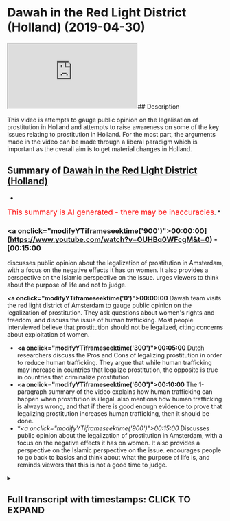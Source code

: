 # Dawah in the Red Light District (Holland) (2019-04-30)

<iframe loading='lazy' src='https://www.youtube.com/embed/OUHBq0WFcgM'></iframe>## Description

This video is attempts to gauge public opinion on the legalisation of prostitution in Holland and attempts to raise awareness on some of the key issues relating to prostitution in Holland. For the most part, the arguments made in the video can be made through a liberal paradigm which is important as the overall aim is to get material changes in Holland.

## Summary of [Dawah in the Red Light District (Holland)](https://www.youtube.com/watch?v=OUHBq0WFcgM)


*

<span style="color:red; font-size:125%">This summary is AI generated - there may be inaccuracies</span>. [](/)*

### <a onclick=\"modifyYTiframeseektime('900')\">00:00:00](https://www.youtube.com/watch?v=OUHBq0WFcgM&t=0) - [00:15:00</a>

 discusses public opinion about the legalization of prostitution in Amsterdam, with a focus on the negative effects it has on women. It also provides a perspective on the Islamic perspective on the issue. urges viewers to think about the purpose of life and not to judge.

**<a onclick=\"modifyYTiframeseektime('0')\">00:00:00</a>** Dawah team visits the red light district of Amsterdam to gauge public opinion on the legalization of prostitution. They ask questions about women's rights and freedom, and discuss the issue of human trafficking. Most people interviewed believe that prostitution should not be legalized, citing concerns about exploitation of women.
* **<a onclick=\"modifyYTiframeseektime('300')\">00:05:00</a>**  Dutch researchers discuss the Pros and Cons of legalizing prostitution in order to reduce human trafficking. They argue that while human trafficking may increase in countries that legalize prostitution, the opposite is true in countries that criminalize prostitution.
* **<a onclick=\"modifyYTiframeseektime('600')\">00:10:00</a>** The 1-paragraph summary of the video explains how human trafficking can happen when prostitution is illegal.  also mentions how human trafficking is always wrong, and that if there is good enough evidence to prove that legalizing prostitution increases human trafficking, then it should be done.
* **<a onclick=\"modifyYTiframeseektime('900')\">00:15:00</a>* Discusses public opinion about the legalization of prostitution in Amsterdam, with a focus on the negative effects it has on women. It also provides a perspective on the Islamic perspective on the issue. encourages people to go back to basics and think about what the purpose of life is, and reminds viewers that this is not a good time to judge.

<details><summary><h2>Full transcript with timestamps: CLICK TO EXPAND</h2></summary>

<a onclick="modifyYTiframeseektime('0)')">0:00:00 salam aliekum wa rahamtullah but i care<\/a>
<a onclick="modifyYTiframeseektime('2)')">0:00:02 - were here near the infamous red-light<\/a>
<a onclick="modifyYTiframeseektime('4)')">0:00:04 district and amsterdam and we're doing<\/a>
<a onclick="modifyYTiframeseektime('7)')">0:00:07 an experiment if you like getting<\/a>
<a onclick="modifyYTiframeseektime('9)')">0:00:09 people's opinion on the legalization of<\/a>
<a onclick="modifyYTiframeseektime('11)')">0:00:11 prostitution and what we will try and do<\/a>
<a onclick="modifyYTiframeseektime('13)')">0:00:13 is we try and gauge public opinion from<\/a>
<a onclick="modifyYTiframeseektime('15)')">0:00:15 our perspective obviously as Muslims<\/a>
<a onclick="modifyYTiframeseektime('17)')">0:00:17 right I mean we completely are against<\/a>
<a onclick="modifyYTiframeseektime('20)')">0:00:20 such legalization we're going to put a<\/a>
<a onclick="modifyYTiframeseektime('23)')">0:00:23 case forward to individuals today and<\/a>
<a onclick="modifyYTiframeseektime('27)')">0:00:27 ask them questions integrative questions<\/a>
<a onclick="modifyYTiframeseektime('29)')">0:00:29 thought-provoking questions but one<\/a>
<a onclick="modifyYTiframeseektime('32)')">0:00:32 thing should be registered and noted in<\/a>
<a onclick="modifyYTiframeseektime('34)')">0:00:34 the beginning of this is that the<\/a>
<a onclick="modifyYTiframeseektime('35)')">0:00:35 Prophet Muhammad sallallahu wasallam<\/a>
<a onclick="modifyYTiframeseektime('36)')">0:00:36 actually made a prediction and the<\/a>
<a onclick="modifyYTiframeseektime('39)')">0:00:39 prediction that he made was that there<\/a>
<a onclick="modifyYTiframeseektime('41)')">0:00:41 will come a time where people have<\/a>
<a onclick="modifyYTiframeseektime('43)')">0:00:43 intercourse with one another like<\/a>
<a onclick="modifyYTiframeseektime('45)')">0:00:45 donkeys in front of people in the public<\/a>
<a onclick="modifyYTiframeseektime('47)')">0:00:47 and he said in another hadith that as a<\/a>
<a onclick="modifyYTiframeseektime('49)')">0:00:49 result of that there will be a spread of<\/a>
<a onclick="modifyYTiframeseektime('52)')">0:00:52 diseases the like of which had not<\/a>
<a onclick="modifyYTiframeseektime('54)')">0:00:54 preceded the previous people so these<\/a>
<a onclick="modifyYTiframeseektime('56)')">0:00:56 were two prophetic predictions of the<\/a>
<a onclick="modifyYTiframeseektime('58)')">0:00:58 Prophet which we are seeing happen take<\/a>
<a onclick="modifyYTiframeseektime('61)')">0:01:01 place and what more emblematic a place<\/a>
<a onclick="modifyYTiframeseektime('64)')">0:01:04 for it to take place in this place here<\/a>
<a onclick="modifyYTiframeseektime('65)')">0:01:05 and I'm stance we're gonna be asking<\/a>
<a onclick="modifyYTiframeseektime('67)')">0:01:07 people about their views on a<\/a>
<a onclick="modifyYTiframeseektime('69)')">0:01:09 legalization prostitution we'll see what<\/a>
<a onclick="modifyYTiframeseektime('71)')">0:01:11 happens alright so we're we're just kind<\/a>
<a onclick="modifyYTiframeseektime('74)')">0:01:14 of trying to do some research<\/a>
<a onclick="modifyYTiframeseektime('75)')">0:01:15 obviously we're near the infamous<\/a>
<a onclick="modifyYTiframeseektime('77)')">0:01:17 red-light district and we're asking<\/a>
<a onclick="modifyYTiframeseektime('78)')">0:01:18 questions about what people think of<\/a>
<a onclick="modifyYTiframeseektime('81)')">0:01:21 with the legalization of prostitution so<\/a>
<a onclick="modifyYTiframeseektime('84)')">0:01:24 what's your opinion from this region I'm<\/a>
<a onclick="modifyYTiframeseektime('88)')">0:01:28 from the UK what do I think<\/a>
<a onclick="modifyYTiframeseektime('91)')">0:01:31 prostitution I don't I don't believe in<\/a>
<a onclick="modifyYTiframeseektime('96)')">0:01:36 legalizing prostitution because I think<\/a>
<a onclick="modifyYTiframeseektime('97)')">0:01:37 prostitution is wrong I think it's bad<\/a>
<a onclick="modifyYTiframeseektime('99)')">0:01:39 for society<\/a>
<a onclick="modifyYTiframeseektime('100)')">0:01:40 did your grades women so no no no one no<\/a>
<a onclick="modifyYTiframeseektime('103)')">0:01:43 one I'm a good Catholic girl so no again<\/a>
<a onclick="modifyYTiframeseektime('106)')">0:01:46 well I would have a lot to agree with<\/a>
<a onclick="modifyYTiframeseektime('108)')">0:01:48 you on then on that point yes I thought<\/a>
<a onclick="modifyYTiframeseektime('111)')">0:01:51 I thought we were yeah it's true it's<\/a>
<a onclick="modifyYTiframeseektime('114)')">0:01:54 true fantastic no I agree with you no<\/a>
<a onclick="modifyYTiframeseektime('117)')">0:01:57 it's very true and as we were kind of<\/a>
<a onclick="modifyYTiframeseektime('121)')">0:02:01 doing research on this matter we found<\/a>
<a onclick="modifyYTiframeseektime('122)')">0:02:02 that actually this is a very<\/a>
<a onclick="modifyYTiframeseektime('124)')">0:02:04 commodifying and objectifying kind of<\/a>
<a onclick="modifyYTiframeseektime('126)')">0:02:06 reality that women are actually putting<\/a>
<a onclick="modifyYTiframeseektime('127)')">0:02:07 themselves women and women are screaming<\/a>
<a onclick="modifyYTiframeseektime('132)')">0:02:12 to be<\/a>
<a onclick="modifyYTiframeseektime('133)')">0:02:13 respected and treated with dignity so<\/a>
<a onclick="modifyYTiframeseektime('135)')">0:02:15 where does the take the discussion about<\/a>
<a onclick="modifyYTiframeseektime('139)')">0:02:19 women and freedom and rights for women<\/a>
<a onclick="modifyYTiframeseektime('140)')">0:02:20 absolutely yes you ask more and more<\/a>
<a onclick="modifyYTiframeseektime('144)')">0:02:24 women not men about where they stand on<\/a>
<a onclick="modifyYTiframeseektime('146)')">0:02:26 that absolutely thank you very much for<\/a>
<a onclick="modifyYTiframeseektime('148)')">0:02:28 your time<\/a>
<a onclick="modifyYTiframeseektime('148)')">0:02:28 excellent all right<\/a>
<a onclick="modifyYTiframeseektime('158)')">0:02:38 so how you guys doing first of all we<\/a>
<a onclick="modifyYTiframeseektime('161)')">0:02:41 have a pretty good excellent as well<\/a>
<a onclick="modifyYTiframeseektime('164)')">0:02:44 he's doing the best because he's an<\/a>
<a onclick="modifyYTiframeseektime('166)')">0:02:46 excellent you guys said pretty good done<\/a>
<a onclick="modifyYTiframeseektime('170)')">0:02:50 excellent know every exit in there<\/a>
<a onclick="modifyYTiframeseektime('174)')">0:02:54 all right what are your names I'm Jamie<\/a>
<a onclick="modifyYTiframeseektime('177)')">0:02:57 Kern I'm Maxie I'm Olivia I'm from the<\/a>
<a onclick="modifyYTiframeseektime('180)')">0:03:00 UK originated thank you you too London<\/a>
<a onclick="modifyYTiframeseektime('183)')">0:03:03 yep so I wanted to ask you a question<\/a>
<a onclick="modifyYTiframeseektime('186)')">0:03:06 obviously this is quite controversial in<\/a>
<a onclick="modifyYTiframeseektime('188)')">0:03:08 almost all the world now about the<\/a>
<a onclick="modifyYTiframeseektime('190)')">0:03:10 legalization of prostitution so what are<\/a>
<a onclick="modifyYTiframeseektime('192)')">0:03:12 your opinions on the legalization of<\/a>
<a onclick="modifyYTiframeseektime('194)')">0:03:14 prostitution here in Holland since 2000<\/a>
<a onclick="modifyYTiframeseektime('197)')">0:03:17 oh god I don't really know<\/a>
<a onclick="modifyYTiframeseektime('200)')">0:03:20 well if it should be legal that kind as<\/a>
<a onclick="modifyYTiframeseektime('203)')">0:03:23 well how are you from the UK yeah yeah<\/a>
<a onclick="modifyYTiframeseektime('205)')">0:03:25 you are doing a really good UK accent no<\/a>
<a onclick="modifyYTiframeseektime('209)')">0:03:29 the controversy surrounds and you guys<\/a>
<a onclick="modifyYTiframeseektime('212)')">0:03:32 can come on<\/a>
<a onclick="modifyYTiframeseektime('213)')">0:03:33 it's whether it should be criminalized<\/a>
<a onclick="modifyYTiframeseektime('215)')">0:03:35 here in the here in Holland there is a<\/a>
<a onclick="modifyYTiframeseektime('216)')">0:03:36 discussion about okay as well yeah yeah<\/a>
<a onclick="modifyYTiframeseektime('220)')">0:03:40 I don't think it should be criminalized<\/a>
<a onclick="modifyYTiframeseektime('222)')">0:03:42 and here at least you know you can see<\/a>
<a onclick="modifyYTiframeseektime('227)')">0:03:47 see the women in the doorway and you<\/a>
<a onclick="modifyYTiframeseektime('229)')">0:03:49 know they're doing well then are walking<\/a>
<a onclick="modifyYTiframeseektime('231)')">0:03:51 some sort of street corner but you have<\/a>
<a onclick="modifyYTiframeseektime('235)')">0:03:55 you have you tried anything with those<\/a>
<a onclick="modifyYTiframeseektime('236)')">0:03:56 women of you experimental yourself of<\/a>
<a onclick="modifyYTiframeseektime('238)')">0:03:58 you know no but but but like are they<\/a>
<a onclick="modifyYTiframeseektime('251)')">0:04:11 being exploited or not so so so so so<\/a>
<a onclick="modifyYTiframeseektime('254)')">0:04:14 that's what I do worry a wonder about<\/a>
<a onclick="modifyYTiframeseektime('256)')">0:04:16 ones remain I guess if okay no no I'm<\/a>
<a onclick="modifyYTiframeseektime('263)')">0:04:23 French I'm French<\/a>
<a onclick="modifyYTiframeseektime('264)')">0:04:24 yeah yeah and I think<\/a>
<a onclick="modifyYTiframeseektime('266)')">0:04:26 wants to go to the prostitutes are going<\/a>
<a onclick="modifyYTiframeseektime('268)')">0:04:28 so shouldn't be green eyes as well yeah<\/a>
<a onclick="modifyYTiframeseektime('272)')">0:04:32 some of the issues concern most<\/a>
<a onclick="modifyYTiframeseektime('274)')">0:04:34 personally to human trafficking so they<\/a>
<a onclick="modifyYTiframeseektime('277)')">0:04:37 so some say that yeah it's definitely<\/a>
<a onclick="modifyYTiframeseektime('279)')">0:04:39 mellitus<\/a>
<a onclick="modifyYTiframeseektime('279)')">0:04:39 I mean it's already criminal but the<\/a>
<a onclick="modifyYTiframeseektime('281)')">0:04:41 issue is that since it's been legalized<\/a>
<a onclick="modifyYTiframeseektime('283)')">0:04:43 here in Holland human trafficking which<\/a>
<a onclick="modifyYTiframeseektime('285)')">0:04:45 of which entails slavery like sexual<\/a>
<a onclick="modifyYTiframeseektime('287)')">0:04:47 slavery so on has increased so that's<\/a>
<a onclick="modifyYTiframeseektime('289)')">0:04:49 the main argument that they use for<\/a>
<a onclick="modifyYTiframeseektime('290)')">0:04:50 against it one of the main arguments is<\/a>
<a onclick="modifyYTiframeseektime('292)')">0:04:52 increased everywhere anywhere yeah so<\/a>
<a onclick="modifyYTiframeseektime('295)')">0:04:55 one of the studies that have been done<\/a>
<a onclick="modifyYTiframeseektime('296)')">0:04:56 in 2013 which is the effect of human<\/a>
<a onclick="modifyYTiframeseektime('302)')">0:05:02 trafficking prostitution on human<\/a>
<a onclick="modifyYTiframeseektime('304)')">0:05:04 trafficking which has been done by Eric<\/a>
<a onclick="modifyYTiframeseektime('307)')">0:05:07 Meyer and others and LSE University of<\/a>
<a onclick="modifyYTiframeseektime('309)')">0:05:09 you know in the UK and this is also<\/a>
<a onclick="modifyYTiframeseektime('312)')">0:05:12 published in the world development<\/a>
<a onclick="modifyYTiframeseektime('315)')">0:05:15 Journal that they say that actually<\/a>
<a onclick="modifyYTiframeseektime('317)')">0:05:17 countries generally which which<\/a>
<a onclick="modifyYTiframeseektime('320)')">0:05:20 legalized prostitution alongside the<\/a>
<a onclick="modifyYTiframeseektime('323)')">0:05:23 legalization increase in human<\/a>
<a onclick="modifyYTiframeseektime('324)')">0:05:24 trafficking as well<\/a>
<a onclick="modifyYTiframeseektime('325)')">0:05:25 and those countries like Sweden Sweden<\/a>
<a onclick="modifyYTiframeseektime('327)')">0:05:27 criminalized there and there's a<\/a>
<a onclick="modifyYTiframeseektime('329)')">0:05:29 decrease in human trafficking in that in<\/a>
<a onclick="modifyYTiframeseektime('332)')">0:05:32 that regard so having having those facts<\/a>
<a onclick="modifyYTiframeseektime('334)')">0:05:34 in mind does that change your opinion a<\/a>
<a onclick="modifyYTiframeseektime('335)')">0:05:35 little bit yeah it doesn't matter if it<\/a>
<a onclick="modifyYTiframeseektime('337)')">0:05:37 was gonna up increase human trafficking<\/a>
<a onclick="modifyYTiframeseektime('340)')">0:05:40 back home and definitely not it was kind<\/a>
<a onclick="modifyYTiframeseektime('345)')">0:05:45 of a mindset of saying that it would<\/a>
<a onclick="modifyYTiframeseektime('347)')">0:05:47 probably a forward ya know not make as<\/a>
<a onclick="modifyYTiframeseektime('350)')">0:05:50 many people on the street or so so yeah<\/a>
<a onclick="modifyYTiframeseektime('355)')">0:05:55 I did vaguely know about some of the<\/a>
<a onclick="modifyYTiframeseektime('358)')">0:05:58 issues with them with the legalization<\/a>
<a onclick="modifyYTiframeseektime('360)')">0:06:00 some of the arguments but III understand<\/a>
<a onclick="modifyYTiframeseektime('366)')">0:06:06 that yeah it could increase<\/a>
<a onclick="modifyYTiframeseektime('368)')">0:06:08 yeah human trafficking but where the<\/a>
<a onclick="modifyYTiframeseektime('372)')">0:06:12 prohibition is the right way of doing it<\/a>
<a onclick="modifyYTiframeseektime('376)')">0:06:16 or whether we need more education and<\/a>
<a onclick="modifyYTiframeseektime('379)')">0:06:19 more safeguards for women who do decide<\/a>
<a onclick="modifyYTiframeseektime('382)')">0:06:22 to do sex work if they are deciding to<\/a>
<a onclick="modifyYTiframeseektime('384)')">0:06:24 do sex work so so I don't think it<\/a>
<a onclick="modifyYTiframeseektime('388)')">0:06:28 should be criminalized because I think<\/a>
<a onclick="modifyYTiframeseektime('389)')">0:06:29 you should be able to if you want to pay<\/a>
<a onclick="modifyYTiframeseektime('392)')">0:06:32 for it if you want to sell it you should<\/a>
<a onclick="modifyYTiframeseektime('394)')">0:06:34 be able to do that but yeah I do you<\/a>
<a onclick="modifyYTiframeseektime('397)')">0:06:37 guys in a scenario which might be a bit<\/a>
<a onclick="modifyYTiframeseektime('398)')">0:06:38 weird all right this might<\/a>
<a onclick="modifyYTiframeseektime('400)')">0:06:40 I'm not sure if you're intending to use<\/a>
<a onclick="modifyYTiframeseektime('402)')">0:06:42 the services here and your holidays but<\/a>
<a onclick="modifyYTiframeseektime('405)')">0:06:45 what I was gonna say was that say for<\/a>
<a onclick="modifyYTiframeseektime('407)')">0:06:47 instance because you know in this<\/a>
<a onclick="modifyYTiframeseektime('408)')">0:06:48 country right you have to pay before the<\/a>
<a onclick="modifyYTiframeseektime('411)')">0:06:51 services are done all right so you have<\/a>
<a onclick="modifyYTiframeseektime('412)')">0:06:52 to actually pay the money before I<\/a>
<a onclick="modifyYTiframeseektime('413)')">0:06:53 obviously they've got buttons in there<\/a>
<a onclick="modifyYTiframeseektime('415)')">0:06:55 and stuff if they feel like they're<\/a>
<a onclick="modifyYTiframeseektime('416)')">0:06:56 being reps so if you have to pay for the<\/a>
<a onclick="modifyYTiframeseektime('418)')">0:06:58 services for instance right and you go<\/a>
<a onclick="modifyYTiframeseektime('420)')">0:07:00 in I mean you're young glad wherever<\/a>
<a onclick="modifyYTiframeseektime('422)')">0:07:02 maybe it's not gonna happen with you but<\/a>
<a onclick="modifyYTiframeseektime('424)')">0:07:04 you take off your shirt and you start<\/a>
<a onclick="modifyYTiframeseektime('425)')">0:07:05 getting ready and she says you know what<\/a>
<a onclick="modifyYTiframeseektime('426)')">0:07:06 I'm not attracted to you<\/a>
<a onclick="modifyYTiframeseektime('427)')">0:07:07 get out but she's already taken your<\/a>
<a onclick="modifyYTiframeseektime('429)')">0:07:09 money right so can you see the issues<\/a>
<a onclick="modifyYTiframeseektime('432)')">0:07:12 here I mean what would you do in that<\/a>
<a onclick="modifyYTiframeseektime('433)')">0:07:13 scenario well can you get a refund you<\/a>
<a onclick="modifyYTiframeseektime('436)')">0:07:16 can't get a refund you can't get<\/a>
<a onclick="modifyYTiframeseektime('437)')">0:07:17 everything well<\/a>
<a onclick="modifyYTiframeseektime('438)')">0:07:18 well I suppose fifty is it fifty euro<\/a>
<a onclick="modifyYTiframeseektime('442)')">0:07:22 zone how much is it must happen on the<\/a>
<a onclick="modifyYTiframeseektime('451)')">0:07:31 street when it's not well it's not like<\/a>
<a onclick="modifyYTiframeseektime('453)')">0:07:33 like legislature and probably much worse<\/a>
<a onclick="modifyYTiframeseektime('458)')">0:07:38 consequences happen they I guess it's<\/a>
<a onclick="modifyYTiframeseektime('461)')">0:07:41 the same kind of argument with weed like<\/a>
<a onclick="modifyYTiframeseektime('463)')">0:07:43 you know if you legalize it you can kind<\/a>
<a onclick="modifyYTiframeseektime('468)')">0:07:48 of measure the thing and you know that<\/a>
<a onclick="modifyYTiframeseektime('469)')">0:07:49 there is a physical substance being<\/a>
<a onclick="modifyYTiframeseektime('473)')">0:07:53 people and we're different yeah I guess<\/a>
<a onclick="modifyYTiframeseektime('476)')">0:07:56 you yeah I guess legislation is never<\/a>
<a onclick="modifyYTiframeseektime('479)')">0:07:59 really gonna take people's feelings into<\/a>
<a onclick="modifyYTiframeseektime('481)')">0:08:01 account<\/a>
<a onclick="modifyYTiframeseektime('482)')">0:08:02 I mean I suppose I suppose even though<\/a>
<a onclick="modifyYTiframeseektime('485)')">0:08:05 you are paying for it the woman doesn't<\/a>
<a onclick="modifyYTiframeseektime('487)')">0:08:07 have to really accept it so and so I<\/a>
<a onclick="modifyYTiframeseektime('490)')">0:08:10 understand that he pissed off my eight<\/a>
<a onclick="modifyYTiframeseektime('493)')">0:08:13 yeah but this is 50 pound 15 euros<\/a>
<a onclick="modifyYTiframeseektime('496)')">0:08:16 yeah you've wasted that money but you<\/a>
<a onclick="modifyYTiframeseektime('498)')">0:08:18 can't exactly force yourself on a woman<\/a>
<a onclick="modifyYTiframeseektime('501)')">0:08:21 because 50 euros okay how about how<\/a>
<a onclick="modifyYTiframeseektime('508)')">0:08:28 about this I mean for one more story<\/a>
<a onclick="modifyYTiframeseektime('513)')">0:08:33 another scenario so you say you've paid<\/a>
<a onclick="modifyYTiframeseektime('516)')">0:08:36 the money she's happy to have you you go<\/a>
<a onclick="modifyYTiframeseektime('517)')">0:08:37 inside this room you close the curtains<\/a>
<a onclick="modifyYTiframeseektime('519)')">0:08:39 or whatever is and then afterwards you<\/a>
<a onclick="modifyYTiframeseektime('521)')">0:08:41 start having intercourse you know three<\/a>
<a onclick="modifyYTiframeseektime('523)')">0:08:43 minutes in you know she starts saying<\/a>
<a onclick="modifyYTiframeseektime('526)')">0:08:46 get off me get off me right and then she<\/a>
<a onclick="modifyYTiframeseektime('528)')">0:08:48 starts saying that you raped she pushes<\/a>
<a onclick="modifyYTiframeseektime('530)')">0:08:50 the button she says you raped her<\/a>
<a onclick="modifyYTiframeseektime('531)')">0:08:51 because you didn't get off her as<\/a>
<a onclick="modifyYTiframeseektime('532)')">0:08:52 quickly as you should have<\/a>
<a onclick="modifyYTiframeseektime('533)')">0:08:53 now you see how that can be quite a<\/a>
<a onclick="modifyYTiframeseektime('535)')">0:08:55 challenging scenario<\/a>
<a onclick="modifyYTiframeseektime('537)')">0:08:57 how would you avert that I don't know I<\/a>
<a onclick="modifyYTiframeseektime('540)')">0:09:00 I've never been in that situation and I<\/a>
<a onclick="modifyYTiframeseektime('542)')">0:09:02 never hope I would be but yeah cuz that<\/a>
<a onclick="modifyYTiframeseektime('547)')">0:09:07 is really great you can't release sorry<\/a>
<a onclick="modifyYTiframeseektime('550)')">0:09:10 I don't know I don't I don't know I'm<\/a>
<a onclick="modifyYTiframeseektime('554)')">0:09:14 thinking here and and and yeah I mean I<\/a>
<a onclick="modifyYTiframeseektime('560)')">0:09:20 don't want any woman to be raped and and<\/a>
<a onclick="modifyYTiframeseektime('562)')">0:09:22 yeah issues with consent and things like<\/a>
<a onclick="modifyYTiframeseektime('565)')">0:09:25 that but but yeah that's real your mind<\/a>
<a onclick="modifyYTiframeseektime('571)')">0:09:31 thank you very much guys for for your<\/a>
<a onclick="modifyYTiframeseektime('574)')">0:09:34 for your contributions take care guys<\/a>
<a onclick="modifyYTiframeseektime('576)')">0:09:36 thank you take care yeah so as you guys<\/a>
<a onclick="modifyYTiframeseektime('581)')">0:09:41 have seen the main argument seems to be<\/a>
<a onclick="modifyYTiframeseektime('583)')">0:09:43 one of Liberty a woman should do<\/a>
<a onclick="modifyYTiframeseektime('584)')">0:09:44 whatever she wants to do if you want to<\/a>
<a onclick="modifyYTiframeseektime('586)')">0:09:46 sell the body you can sell the body if<\/a>
<a onclick="modifyYTiframeseektime('587)')">0:09:47 you want to buy it you should be able to<\/a>
<a onclick="modifyYTiframeseektime('589)')">0:09:49 buy it so it's one of freedom but the<\/a>
<a onclick="modifyYTiframeseektime('591)')">0:09:51 main challenges we've seen also has been<\/a>
<a onclick="modifyYTiframeseektime('592)')">0:09:52 one of restriction of freedom quite<\/a>
<a onclick="modifyYTiframeseektime('594)')">0:09:54 ironically as well because yeah you're<\/a>
<a onclick="modifyYTiframeseektime('596)')">0:09:56 increasing the freedom supposedly for<\/a>
<a onclick="modifyYTiframeseektime('598)')">0:09:58 one group of consumers and suppliers in<\/a>
<a onclick="modifyYTiframeseektime('601)')">0:10:01 the case of the prostitutes but you<\/a>
<a onclick="modifyYTiframeseektime('603)')">0:10:03 would be restricting the freedom of<\/a>
<a onclick="modifyYTiframeseektime('605)')">0:10:05 those people being human trafficked<\/a>
<a onclick="modifyYTiframeseektime('606)')">0:10:06 because the demand is increasing and of<\/a>
<a onclick="modifyYTiframeseektime('608)')">0:10:08 course because those people don't have h<\/a>
<a onclick="modifyYTiframeseektime('610)')">0:10:10 have a choice in the matter whatsoever<\/a>
<a onclick="modifyYTiframeseektime('613)')">0:10:13 so if something that you're doing the<\/a>
<a onclick="modifyYTiframeseektime('616)')">0:10:16 byproduct of which is an increase in<\/a>
<a onclick="modifyYTiframeseektime('618)')">0:10:18 slavery in society here in Europe the<\/a>
<a onclick="modifyYTiframeseektime('620)')">0:10:20 question is should we continue doing<\/a>
<a onclick="modifyYTiframeseektime('622)')">0:10:22 that thing or not but here when we go<\/a>
<a onclick="modifyYTiframeseektime('624)')">0:10:24 back to the issue of human trafficking<\/a>
<a onclick="modifyYTiframeseektime('625)')">0:10:25 though someone could argue though that<\/a>
<a onclick="modifyYTiframeseektime('627)')">0:10:27 if if you give because what it is is<\/a>
<a onclick="modifyYTiframeseektime('629)')">0:10:29 that's a different question it is it is<\/a>
<a onclick="modifyYTiframeseektime('633)')">0:10:33 the rules and legislation which huge<\/a>
<a onclick="modifyYTiframeseektime('638)')">0:10:38 which which shoots have a certain<\/a>
<a onclick="modifyYTiframeseektime('642)')">0:10:42 control in it when that's failing then<\/a>
<a onclick="modifyYTiframeseektime('646)')">0:10:46 you have the human trafficking and the<\/a>
<a onclick="modifyYTiframeseektime('650)')">0:10:50 abuse and misuse of the women so control<\/a>
<a onclick="modifyYTiframeseektime('656)')">0:10:56 it have put your focus as a government<\/a>
<a onclick="modifyYTiframeseektime('660)')">0:11:00 or as a police state or whatever all of<\/a>
<a onclick="modifyYTiframeseektime('665)')">0:11:05 that<\/a>
<a onclick="modifyYTiframeseektime('666)')">0:11:06 not under women from your experience and<\/a>
<a onclick="modifyYTiframeseektime('669)')">0:11:09 from your knowledge here in the country<\/a>
<a onclick="modifyYTiframeseektime('670)')">0:11:10 you know like when for example when<\/a>
<a onclick="modifyYTiframeseektime('672)')">0:11:12 women closed the curtains and they and<\/a>
<a onclick="modifyYTiframeseektime('674)')">0:11:14 they offer the service or whatever they<\/a>
<a onclick="modifyYTiframeseektime('676)')">0:11:16 are offering for X amount of minutes I<\/a>
<a onclick="modifyYTiframeseektime('677)')">0:11:17 don't know how it works<\/a>
<a onclick="modifyYTiframeseektime('678)')">0:11:18 yeah so when that happens um the concern<\/a>
<a onclick="modifyYTiframeseektime('682)')">0:11:22 here is that what happens in the closed<\/a>
<a onclick="modifyYTiframeseektime('683)')">0:11:23 room as well so for example if a woman<\/a>
<a onclick="modifyYTiframeseektime('685)')">0:11:25 is being raped there you have a button<\/a>
<a onclick="modifyYTiframeseektime('688)')">0:11:28 immediately there will be a a a please<\/a>
<a onclick="modifyYTiframeseektime('695)')">0:11:35 or whatever around so if that if they<\/a>
<a onclick="modifyYTiframeseektime('698)')">0:11:38 press the button and then the person who<\/a>
<a onclick="modifyYTiframeseektime('700)')">0:11:40 is the the one who is the alleged so the<\/a>
<a onclick="modifyYTiframeseektime('702)')">0:11:42 one who's being alleged of rape if<\/a>
<a onclick="modifyYTiframeseektime('705)')">0:11:45 they're if they deny the allegation so<\/a>
<a onclick="modifyYTiframeseektime('707)')">0:11:47 how do we resolve that kind of<\/a>
<a onclick="modifyYTiframeseektime('708)')">0:11:48 initiative that is legislation because<\/a>
<a onclick="modifyYTiframeseektime('712)')">0:11:52 it's a one on one situation right so and<\/a>
<a onclick="modifyYTiframeseektime('717)')">0:11:57 another question I've always wondered as<\/a>
<a onclick="modifyYTiframeseektime('719)')">0:11:59 well right so for example if someone<\/a>
<a onclick="modifyYTiframeseektime('720)')">0:12:00 because you have to pay before you get<\/a>
<a onclick="modifyYTiframeseektime('722)')">0:12:02 the service isn't it yes of course I<\/a>
<a onclick="modifyYTiframeseektime('725)')">0:12:05 don't like you it would walk away and<\/a>
<a onclick="modifyYTiframeseektime('727)')">0:12:07 say bye oh darling now yes so if the<\/a>
<a onclick="modifyYTiframeseektime('731)')">0:12:11 payment is done before the service right<\/a>
<a onclick="modifyYTiframeseektime('733)')">0:12:13 and the service is not provided so how<\/a>
<a onclick="modifyYTiframeseektime('738)')">0:12:18 can that be resolved our bad sales woman<\/a>
<a onclick="modifyYTiframeseektime('741)')">0:12:21 yeah so but doesn't that doesn't that<\/a>
<a onclick="modifyYTiframeseektime('744)')">0:12:24 mean that there's a miscarriage of<\/a>
<a onclick="modifyYTiframeseektime('745)')">0:12:25 justice in a sense because obviously if<\/a>
<a onclick="modifyYTiframeseektime('747)')">0:12:27 the payment is not provided so for<\/a>
<a onclick="modifyYTiframeseektime('748)')">0:12:28 example if you go inside and you pay the<\/a>
<a onclick="modifyYTiframeseektime('750)')">0:12:30 money right not yourself some ex person<\/a>
<a onclick="modifyYTiframeseektime('752)')">0:12:32 Tom goes in and pays the person right<\/a>
<a onclick="modifyYTiframeseektime('753)')">0:12:33 and he pays the and then the woman says<\/a>
<a onclick="modifyYTiframeseektime('756)')">0:12:36 you know what she looks at the person t<\/a>
<a onclick="modifyYTiframeseektime('757)')">0:12:37 takes off his shirt you know it doesn't<\/a>
<a onclick="modifyYTiframeseektime('759)')">0:12:39 look so good he doesn't want to continue<\/a>
<a onclick="modifyYTiframeseektime('760)')">0:12:40 with this she says get out of the room<\/a>
<a onclick="modifyYTiframeseektime('762)')">0:12:42 because Oh what what now what now it is<\/a>
<a onclick="modifyYTiframeseektime('764)')">0:12:44 it is you have to make two rules very<\/a>
<a onclick="modifyYTiframeseektime('769)')">0:12:49 clear how would you how would you uphold<\/a>
<a onclick="modifyYTiframeseektime('771)')">0:12:51 those rules I mean I'm just really<\/a>
<a onclick="modifyYTiframeseektime('773)')">0:12:53 wondering if you have to make that very<\/a>
<a onclick="modifyYTiframeseektime('776)')">0:12:56 clear but that's a business contract for<\/a>
<a onclick="modifyYTiframeseektime('781)')">0:13:01 that very moment and then that's not<\/a>
<a onclick="modifyYTiframeseektime('784)')">0:13:04 being followed then there's a wrong<\/a>
<a onclick="modifyYTiframeseektime('792)')">0:13:12 thing happening and then you have to<\/a>
<a onclick="modifyYTiframeseektime('795)')">0:13:15 press charges or whatever sue somebody<\/a>
<a onclick="modifyYTiframeseektime('797)')">0:13:17 trying I was think that would be quite<\/a>
<a onclick="modifyYTiframeseektime('799)')">0:13:19 difficult to prove oh thanks<\/a>
<a onclick="modifyYTiframeseektime('800)')">0:13:20 much fuel for your for your opinion what<\/a>
<a onclick="modifyYTiframeseektime('802)')">0:13:22 they found was that in 2013 well did<\/a>
<a onclick="modifyYTiframeseektime('805)')">0:13:25 this this study which is was entitled<\/a>
<a onclick="modifyYTiframeseektime('808)')">0:13:28 does does the leak the legalization of<\/a>
<a onclick="modifyYTiframeseektime('812)')">0:13:32 prostitution increase human trafficking<\/a>
<a onclick="modifyYTiframeseektime('813)')">0:13:33 I think that was the name of the study<\/a>
<a onclick="modifyYTiframeseektime('814)')">0:13:34 right and it was in World Development<\/a>
<a onclick="modifyYTiframeseektime('817)')">0:13:37 Journal right they found that when you<\/a>
<a onclick="modifyYTiframeseektime('820)')">0:13:40 criminalize prostitution what that does<\/a>
<a onclick="modifyYTiframeseektime('822)')">0:13:42 is it decreases human trafficking when<\/a>
<a onclick="modifyYTiframeseektime('825)')">0:13:45 you legalize it increases and they<\/a>
<a onclick="modifyYTiframeseektime('827)')">0:13:47 looked at more than one case study and<\/a>
<a onclick="modifyYTiframeseektime('828)')">0:13:48 it was it was pretty<\/a>
<a onclick="modifyYTiframeseektime('829)')">0:13:49 multi-disciplinarian and it's in the<\/a>
<a onclick="modifyYTiframeseektime('831)')">0:13:51 sense that it was more than one<\/a>
<a onclick="modifyYTiframeseektime('832)')">0:13:52 professor looking at it and so on so<\/a>
<a onclick="modifyYTiframeseektime('834)')">0:13:54 just on that fact alone do you think if<\/a>
<a onclick="modifyYTiframeseektime('836)')">0:13:56 that can be proven I mean human<\/a>
<a onclick="modifyYTiframeseektime('842)')">0:14:02 trafficking is all always it's wrong yes<\/a>
<a onclick="modifyYTiframeseektime('845)')">0:14:05 so we should stop that if it could one<\/a>
<a onclick="modifyYTiframeseektime('848)')">0:14:08 way or another and I'm not clear what<\/a>
<a onclick="modifyYTiframeseektime('851)')">0:14:11 it's it's it's I don't know the solution<\/a>
<a onclick="modifyYTiframeseektime('856)')">0:14:16 I see what you're saying and because<\/a>
<a onclick="modifyYTiframeseektime('858)')">0:14:18 what human trafficking is is really as a<\/a>
<a onclick="modifyYTiframeseektime('860)')">0:14:20 slavery isn't it so something has been<\/a>
<a onclick="modifyYTiframeseektime('866)')">0:14:26 there prostitution is always something<\/a>
<a onclick="modifyYTiframeseektime('868)')">0:14:28 that is there yeah even if it's very<\/a>
<a onclick="modifyYTiframeseektime('870)')">0:14:30 like in China well I walked out with<\/a>
<a onclick="modifyYTiframeseektime('873)')">0:14:33 Chinese people it's not allowed in China<\/a>
<a onclick="modifyYTiframeseektime('876)')">0:14:36 but it's a lot in China if I go there<\/a>
<a onclick="modifyYTiframeseektime('886)')">0:14:46 I'm very happy to get your opinion<\/a>
<a onclick="modifyYTiframeseektime('889)')">0:14:49 because you seem to be quite balanced at<\/a>
<a onclick="modifyYTiframeseektime('890)')">0:14:50 least in thinking that you know if<\/a>
<a onclick="modifyYTiframeseektime('892)')">0:14:52 there's good enough evidence then then<\/a>
<a onclick="modifyYTiframeseektime('894)')">0:14:54 it should be yeah thank you very much<\/a>
<a onclick="modifyYTiframeseektime('897)')">0:14:57 for that sir okay thank you take care<\/a>
<a onclick="modifyYTiframeseektime('900)')">0:15:00 all right so we've been able to gauge<\/a>
<a onclick="modifyYTiframeseektime('901)')">0:15:01 some public opinion and there are mixed<\/a>
<a onclick="modifyYTiframeseektime('903)')">0:15:03 as you would have expected mixed<\/a>
<a onclick="modifyYTiframeseektime('905)')">0:15:05 opinions here in in Amsterdam about the<\/a>
<a onclick="modifyYTiframeseektime('908)')">0:15:08 legalization of prostitution obviously<\/a>
<a onclick="modifyYTiframeseektime('909)')">0:15:09 for an Islamic perspective prostitution<\/a>
<a onclick="modifyYTiframeseektime('911)')">0:15:11 is one of the worst things you can do<\/a>
<a onclick="modifyYTiframeseektime('913)')">0:15:13 because it's objectifying<\/a>
<a onclick="modifyYTiframeseektime('915)')">0:15:15 commodifying women and it's putting them<\/a>
<a onclick="modifyYTiframeseektime('917)')">0:15:17 in a situation of you know desperation<\/a>
<a onclick="modifyYTiframeseektime('920)')">0:15:20 sometimes abuse they're very vulnerable<\/a>
<a onclick="modifyYTiframeseektime('922)')">0:15:22 and obviously we believe in the five<\/a>
<a onclick="modifyYTiframeseektime('924)')">0:15:24 objectives in the Sharia one of them<\/a>
<a onclick="modifyYTiframeseektime('925)')">0:15:25 being the protection of AB or the<\/a>
<a onclick="modifyYTiframeseektime('927)')">0:15:27 dignity of a human being and so we feel<\/a>
<a onclick="modifyYTiframeseektime('930)')">0:15:30 like sexual intercourse should only be<\/a>
<a onclick="modifyYTiframeseektime('931)')">0:15:31 done in the confines of<\/a>
<a onclick="modifyYTiframeseektime('934)')">0:15:34 you know ones private spaces but also in<\/a>
<a onclick="modifyYTiframeseektime('936)')">0:15:36 the institution through the institution<\/a>
<a onclick="modifyYTiframeseektime('937)')">0:15:37 for example of marriage and so from our<\/a>
<a onclick="modifyYTiframeseektime('940)')">0:15:40 perspective the case is quite clear I<\/a>
<a onclick="modifyYTiframeseektime('942)')">0:15:42 mean just imagine this I mean this is a<\/a>
<a onclick="modifyYTiframeseektime('944)')">0:15:44 place where you would see someone in the<\/a>
<a onclick="modifyYTiframeseektime('947)')">0:15:47 back here literally prancing around you<\/a>
<a onclick="modifyYTiframeseektime('950)')">0:15:50 know showing their bodies for display<\/a>
<a onclick="modifyYTiframeseektime('952)')">0:15:52 almost kind of similar to what you see<\/a>
<a onclick="modifyYTiframeseektime('955)')">0:15:55 in a butcher shop I mean you know slabs<\/a>
<a onclick="modifyYTiframeseektime('957)')">0:15:57 of me moving around I mean you got to<\/a>
<a onclick="modifyYTiframeseektime('960)')">0:16:00 think about a psychological state of a<\/a>
<a onclick="modifyYTiframeseektime('962)')">0:16:02 person who would be literally standing<\/a>
<a onclick="modifyYTiframeseektime('964)')">0:16:04 here with with red lights and so on<\/a>
<a onclick="modifyYTiframeseektime('966)')">0:16:06 published publicizing their bodies in<\/a>
<a onclick="modifyYTiframeseektime('969)')">0:16:09 order to make money really and that's<\/a>
<a onclick="modifyYTiframeseektime('971)')">0:16:11 how many times does one have to do that<\/a>
<a onclick="modifyYTiframeseektime('973)')">0:16:13 a day before it becomes taxing on the<\/a>
<a onclick="modifyYTiframeseektime('975)')">0:16:15 body taxing on the mind how many<\/a>
<a onclick="modifyYTiframeseektime('978)')">0:16:18 possibilities are there of abuse in that<\/a>
<a onclick="modifyYTiframeseektime('981)')">0:16:21 process how much things can go wrong how<\/a>
<a onclick="modifyYTiframeseektime('984)')">0:16:24 much aids can be spread how much STDs<\/a>
<a onclick="modifyYTiframeseektime('987)')">0:16:27 can be spread and this of course goes<\/a>
<a onclick="modifyYTiframeseektime('989)')">0:16:29 back to the prophetic tradition of<\/a>
<a onclick="modifyYTiframeseektime('991)')">0:16:31 Prophet Muhammad's and a lot of Salaam<\/a>
<a onclick="modifyYTiframeseektime('992)')">0:16:32 our prophet who predicted in the future<\/a>
<a onclick="modifyYTiframeseektime('994)')">0:16:34 that there will come a time where people<\/a>
<a onclick="modifyYTiframeseektime('996)')">0:16:36 will be having sex sexual intercourse<\/a>
<a onclick="modifyYTiframeseektime('998)')">0:16:38 like dunk like donkeys in public and<\/a>
<a onclick="modifyYTiframeseektime('1000)')">0:16:40 then people will be doing it and not<\/a>
<a onclick="modifyYTiframeseektime('1002)')">0:16:42 having anything to say about it and this<\/a>
<a onclick="modifyYTiframeseektime('1004)')">0:16:44 society has acquiesced to a more to a<\/a>
<a onclick="modifyYTiframeseektime('1007)')">0:16:47 high extent to this to this practice of<\/a>
<a onclick="modifyYTiframeseektime('1010)')">0:16:50 prostitution to this practice of<\/a>
<a onclick="modifyYTiframeseektime('1012)')">0:16:52 prostitution happening in this country<\/a>
<a onclick="modifyYTiframeseektime('1014)')">0:16:54 despite the fact as we've mentioned that<\/a>
<a onclick="modifyYTiframeseektime('1016)')">0:16:56 human trafficking has gone up forced<\/a>
<a onclick="modifyYTiframeseektime('1019)')">0:16:59 labor has gone up sexual slavery has<\/a>
<a onclick="modifyYTiframeseektime('1020)')">0:17:00 gone up and so on and so forth so I<\/a>
<a onclick="modifyYTiframeseektime('1024)')">0:17:04 think I would leave everyone here today<\/a>
<a onclick="modifyYTiframeseektime('1026)')">0:17:06 we're thinking about our purpose in life<\/a>
<a onclick="modifyYTiframeseektime('1028)')">0:17:08 how do you become self actualized a<\/a>
<a onclick="modifyYTiframeseektime('1030)')">0:17:10 human being is it by you know selling<\/a>
<a onclick="modifyYTiframeseektime('1033)')">0:17:13 your body I mean something so price that<\/a>
<a onclick="modifyYTiframeseektime('1036)')">0:17:16 should be aught to be potentially quite<\/a>
<a onclick="modifyYTiframeseektime('1038)')">0:17:18 private to you your your your physical<\/a>
<a onclick="modifyYTiframeseektime('1040)')">0:17:20 body giving that to as many men or women<\/a>
<a onclick="modifyYTiframeseektime('1044)')">0:17:24 and unfortunately in the case of<\/a>
<a onclick="modifyYTiframeseektime('1045)')">0:17:25 Amsterdam its men giving it to women for<\/a>
<a onclick="modifyYTiframeseektime('1047)')">0:17:27 the most part which is of course a slap<\/a>
<a onclick="modifyYTiframeseektime('1051)')">0:17:31 in the face to feminism which talks<\/a>
<a onclick="modifyYTiframeseektime('1052)')">0:17:32 about equality as well but all of that<\/a>
<a onclick="modifyYTiframeseektime('1055)')">0:17:35 being said what should we do I think we<\/a>
<a onclick="modifyYTiframeseektime('1059)')">0:17:39 should go back to basics as human beings<\/a>
<a onclick="modifyYTiframeseektime('1061)')">0:17:41 and think about what the purpose of life<\/a>
<a onclick="modifyYTiframeseektime('1062)')">0:17:42 is and I think that the purpose of life<\/a>
<a onclick="modifyYTiframeseektime('1064)')">0:17:44 is<\/a>
<a onclick="modifyYTiframeseektime('1065)')">0:17:45 when you are in line with the divine<\/a>
<a onclick="modifyYTiframeseektime('1068)')">0:17:48 will in line with your what you're going<\/a>
<a onclick="modifyYTiframeseektime('1070)')">0:17:50 to do is even being in this world and I<\/a>
<a onclick="modifyYTiframeseektime('1073)')">0:17:53 don't think it's this now before anyone<\/a>
<a onclick="modifyYTiframeseektime('1075)')">0:17:55 judges I mean we didn't come here in a<\/a>
<a onclick="modifyYTiframeseektime('1078)')">0:17:58 peak hour of peak time and we were<\/a>
<a onclick="modifyYTiframeseektime('1079)')">0:17:59 directed by the locals of course to come<\/a>
<a onclick="modifyYTiframeseektime('1082)')">0:18:02 to areas where there would not be any<\/a>
<a onclick="modifyYTiframeseektime('1085)')">0:18:05 commodification public publicizing of<\/a>
<a onclick="modifyYTiframeseektime('1088)')">0:18:08 bodies going on so with the hamdulillah<\/a>
<a onclick="modifyYTiframeseektime('1091)')">0:18:11 I wouldn't see anything we ought we<\/a>
<a onclick="modifyYTiframeseektime('1094)')">0:18:14 oughtn't not to have seen but it was an<\/a>
<a onclick="modifyYTiframeseektime('1097)')">0:18:17 experience which showed me unfortunately<\/a>
<a onclick="modifyYTiframeseektime('1098)')">0:18:18 the backward elements of European<\/a>
<a onclick="modifyYTiframeseektime('1100)')">0:18:20 society and civilization which ought to<\/a>
<a onclick="modifyYTiframeseektime('1102)')">0:18:22 be remedied by introspection frankly and<\/a>
<a onclick="modifyYTiframeseektime('1106)')">0:18:26 intellection two things which are part<\/a>
<a onclick="modifyYTiframeseektime('1109)')">0:18:29 of the European project and hopefully<\/a>
<a onclick="modifyYTiframeseektime('1111)')">0:18:31 can continue to be so salam aliekum wa<\/a>
<a onclick="modifyYTiframeseektime('1114)')">0:18:34 rahamtullah what i guess<\/a>
</details>